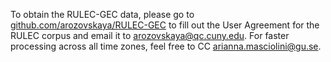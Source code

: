 To obtain the RULEC-GEC data, please go to [github.com/arozovskaya/RULEC-GEC](https://github.com/arozovskaya/RULEC-GEC) to fill out the User Agreement for the RULEC corpus and email it to arozovskaya@qc.cuny.edu.
For faster processing across all time zones, feel free to CC arianna.masciolini@gu.se.